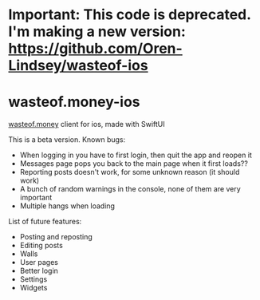 # Important: This code is deprecated. I'm making a new version: https://github.com/Oren-Lindsey/wasteof-ios
# wasteof.money-ios
[wasteof.money](https://wasteof.money) client for ios, made with SwiftUI

This is a beta version. Known bugs:
- When logging in you have to first login, then quit the app and reopen it
- Messages page pops you back to the main page when it first loads??
- Reporting posts doesn't work, for some unknown reason (it should work)
- A bunch of random warnings in the console, none of them are very important
- Multiple hangs when loading

List of future features:
- Posting and reposting
- Editing posts
- Walls
- User pages
- Better login
- Settings
- Widgets
